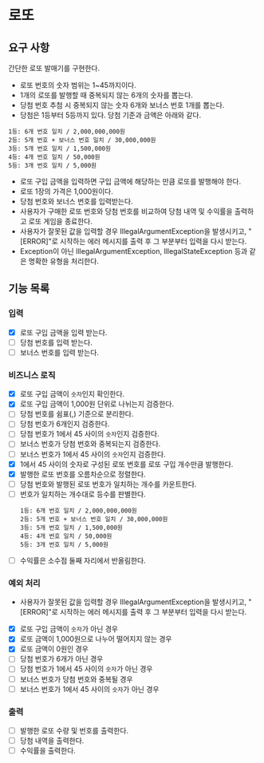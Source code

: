 # 로또

## 요구 사항
간단한 로또 발매기를 구현한다.

* 로또 번호의 숫자 범위는 1~45까지이다.
* 1개의 로또를 발행할 때 중복되지 않는 6개의 숫자를 뽑는다.
* 당첨 번호 추첨 시 중복되지 않는 숫자 6개와 보너스 번호 1개를 뽑는다.
* 당첨은 1등부터 5등까지 있다. 당첨 기준과 금액은 아래와 같다.
```text
1등: 6개 번호 일치 / 2,000,000,000원
2등: 5개 번호 + 보너스 번호 일치 / 30,000,000원
3등: 5개 번호 일치 / 1,500,000원
4등: 4개 번호 일치 / 50,000원
5등: 3개 번호 일치 / 5,000원
```
* 로또 구입 금액을 입력하면 구입 금액에 해당하는 만큼 로또를 발행해야 한다.
* 로또 1장의 가격은 1,000원이다.
* 당첨 번호와 보너스 번호를 입력받는다.
* 사용자가 구매한 로또 번호와 당첨 번호를 비교하여 당첨 내역 및 수익률을 출력하고 로또 게임을 종료한다.
* 사용자가 잘못된 값을 입력할 경우 IllegalArgumentException을 발생시키고, "[ERROR]"로 시작하는 에러 메시지를 출력 후 그 부분부터 입력을 다시 받는다.
* Exception이 아닌 IllegalArgumentException, IllegalStateException 등과 같은 명확한 유형을 처리한다.

## 기능 목록
### 입력
- [x] 로또 구입 금액을 입력 받는다.
- [ ] 당첨 번호를 입력 받는다.
- [ ] 보너스 번호를 입력 받는다.

### 비즈니스 로직
- [x] 로또 구입 금액이 `숫자`인지 확인한다.
- [x] 로또 구입 금액이 1,000원 단위로 나뉘는지 검증한다.
- [ ] 당첨 번호를 쉼표(,) 기준으로 분리한다.
- [ ] 당첨 번호가 6개인지 검증한다.
- [ ] 당첨 번호가 1에서 45 사이의 `숫자`인지 검증한다.
- [ ] 보너스 번호가 당첨 번호와 중복되는지 검증한다.
- [ ] 보너스 번호가 1에서 45 사이의 `숫자`인지 검증한다.
- [x] 1에서 45 사이의 숫자로 구성된 로또 번호를 로또 구입 개수만큼 발행한다.
- [x] 발행한 로또 번호를 오름차순으로 정렬한다.
- [ ] 당첨 번호와 발행된 로또 번호가 일치하는 개수를 카운트한다.
- [ ] 번호가 일치하는 개수대로 등수를 판별한다.
    ```text
    1등: 6개 번호 일치 / 2,000,000,000원
    2등: 5개 번호 + 보너스 번호 일치 / 30,000,000원
    3등: 5개 번호 일치 / 1,500,000원
    4등: 4개 번호 일치 / 50,000원
    5등: 3개 번호 일치 / 5,000원
    ```
- [ ] 수익률은 소수점 둘째 자리에서 반올림한다.

### 예외 처리
* 사용자가 잘못된 값을 입력할 경우 IllegalArgumentException을 발생시키고, "[ERROR]"로 시작하는 에러 메시지를 출력 후 그 부분부터 입력을 다시 받는다.

- [x] 로또 구입 금액이 `숫자`가 아닌 경우
- [x] 로또 금액이 1,000원으로 나누어 떨어지지 않는 경우
- [x] 로또 금액이 0원인 경우
- [ ] 당첨 번호가 6개가 아닌 경우
- [ ] 당첨 번호가 1에서 45 사이의 `숫자`가 아닌 경우
- [ ] 보너스 번호가 당첨 번호와 중복될 경우
- [ ] 보너스 번호가 1에서 45 사이의 `숫자`가 아닌 경우

### 출력
- [ ] 발행한 로또 수량 및 번호를 출력한다.
- [ ] 당첨 내역을 출력한다.
- [ ] 수익률을 출력한다.
